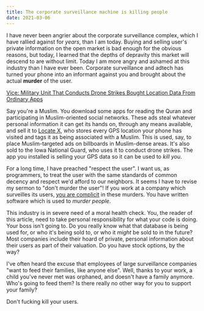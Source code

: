 ```yaml
---
title: The corporate surveillance machine is killing people
date: 2021-03-06
---
```


I have never been angrier about the corporate surveillance complex, which I have
rallied against for *years*, than I am today. Buying and selling user's private
information on the open market is bad enough for the obvious reasons, but today,
I learned that the depths of depravity this market will descend to are without
limit. Today I am more angry and ashamed at this industry than I have ever been.
Corporate surveillance and adtech has turned your phone into an informant
against you and brought about the actual **murder** of the user.

[Vice: Military Unit That Conducts Drone Strikes Bought Location Data From Ordinary Apps](https://www.vice.com/en/article/y3g97x/location-data-apps-drone-strikes-iowa-national-guard)

Say you're a Muslim. You download some apps for reading the Quran and
participating in Muslim-oriented social networks. These ads steal whatever
personal information it can get its hands on, through any means available, and
sell it to [Locate X][0], who stores every GPS location your phone has visited
and tags it as being associated with a Muslim. This is used, say, to place
Muslim-targeted ads on billboards in Muslim-dense areas. It's also sold to the
Iowa National Guard, who uses it to conduct drone strikes. The app you installed
is selling your GPS data so it can be used to *kill you*.

[0]: https://trademarks.justia.com/874/53/locate-87453515.html

For a long time, I have preached "respect the user". I want us, as programmers,
to treat the user with the same standards of common decency and respect we'd
afford to our neighbors. It seems I have to revise my sermon to "don't murder
the user"! If you work at a company which surveilles its users, [you are
complicit][1] in these murders. You have written software which is used to
*murder people*.

[1]: https://drewdevault.com/2020/05/05/We-are-complicit-in-our-employers-deeds.html

This industry is in severe need of a moral health check. You, the reader of
this article, need to take personal responsibility for what your code is doing.
Your boss isn't going to. Do you really know what that database is being used
for, or who it's being sold to, or who it *might* be sold to in the future? Most
companies include their hoard of private, personal information about their users
as part of their valuation. Do you have stock options, by the way?

I've often heard the excuse that employees of large surveillance companies "want
to feed their families, like anyone else". Well, thanks to your work, a child
you've never met was orphaned, and doesn't have a family anymore. Who's going to
feed them? Is there really no other way for you to support your family?

Don't fucking kill your users.
